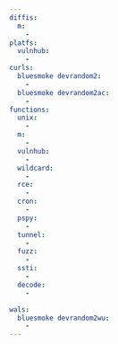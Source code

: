 ```yaml
---
diffis:
  m:
    -
platfs:
  vulnhub:
    -
curls:
  bluesmoke devrandom2:
    -
  bluesmoke devrandom2ac:
    -
functions:
  unix:
    -
  m:
    -
  vulnhub:
    -
  wildcard:
    -
  rce:
    -
  cron:
    -
  pspy:
    -
  tunnel:
    -
  fuzz:
    -
  ssti:
    -
  decode:
    -

wals:
  bluesmoke devrandom2wu:
    -
---
```


